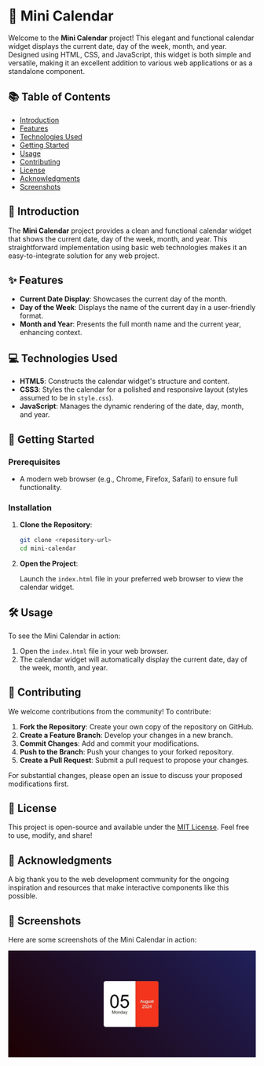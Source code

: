 # 📅 Mini Calendar

Welcome to the **Mini Calendar** project! This elegant and functional calendar widget displays the current date, day of the week, month, and year. Designed using HTML, CSS, and JavaScript, this widget is both simple and versatile, making it an excellent addition to various web applications or as a standalone component.

## 📚 Table of Contents

- [Introduction](#introduction)
- [Features](#features)
- [Technologies Used](#technologies-used)
- [Getting Started](#getting-started)
- [Usage](#usage)
- [Contributing](#contributing)
- [License](#license)
- [Acknowledgments](#acknowledgments)
- [Screenshots](#screenshots)

## 🌟 Introduction

The **Mini Calendar** project provides a clean and functional calendar widget that shows the current date, day of the week, month, and year. This straightforward implementation using basic web technologies makes it an easy-to-integrate solution for any web project.

## ✨ Features

- **Current Date Display**: Showcases the current day of the month.
- **Day of the Week**: Displays the name of the current day in a user-friendly format.
- **Month and Year**: Presents the full month name and the current year, enhancing context.

## 💻 Technologies Used

- **HTML5**: Constructs the calendar widget's structure and content.
- **CSS3**: Styles the calendar for a polished and responsive layout (styles assumed to be in `style.css`).
- **JavaScript**: Manages the dynamic rendering of the date, day, month, and year.

## 🚀 Getting Started

### Prerequisites

- A modern web browser (e.g., Chrome, Firefox, Safari) to ensure full functionality.

### Installation

1. **Clone the Repository**:

   ```bash
   git clone <repository-url>
   cd mini-calendar
   ```

2. **Open the Project**:

   Launch the `index.html` file in your preferred web browser to view the calendar widget.

## 🛠️ Usage

To see the Mini Calendar in action:

1. Open the `index.html` file in your web browser.
2. The calendar widget will automatically display the current date, day of the week, month, and year.

## 🤝 Contributing

We welcome contributions from the community! To contribute:

1. **Fork the Repository**: Create your own copy of the repository on GitHub.
2. **Create a Feature Branch**: Develop your changes in a new branch.
3. **Commit Changes**: Add and commit your modifications.
4. **Push to the Branch**: Push your changes to your forked repository.
5. **Create a Pull Request**: Submit a pull request to propose your changes.

For substantial changes, please open an issue to discuss your proposed modifications first.

## 📜 License

This project is open-source and available under the [MIT License](LICENSE). Feel free to use, modify, and share!

## 🙏 Acknowledgments

A big thank you to the web development community for the ongoing inspiration and resources that make interactive components like this possible.

## 📸 Screenshots

Here are some screenshots of the Mini Calendar in action:

![Mini Calendar](https://github.com/shamshubham/Mini-Calendar/blob/master/screenShots/Capture.JPG)
